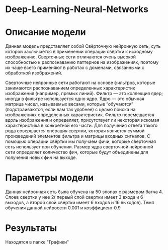 # Deep-Learning-Neural-Networks
# Описание модели
Данная модель представляет собой Свёрточную нейронную сеть, суть которой заключается в применении операции свёртки к исходному изображению. Сверточные сети отличаются очень высокой способностью к распознаванию паттернов на изображениях, поэтому их чаще всего применяют в работах с доменами, связанными с обработкой изображений.

Сверточные нейронные сети работают на основе фильтров, которые занимаются распознаванием определенных характеристик изображения (например, прямых линий). Фильтр — это коллекция ядер; иногда в фильтре используется одно ядро. Ядро — это обычная матрица чисел, называемых весами, которые “обучаются” (подстраиваются, если вам так удобнее) с целью поиска на изображениях определенных характеристик. Фильтр перемещается вдоль изображения и определяет, присутствует ли некоторая искомая характеристика в конкретной его части. Для получения ответа такого рода совершается операция свертки, которая является суммой произведений элементов фильтра и матрицы входных сигналов. С помощью операции свёртки мы получаем фичи, которые свёрточная сеть использует при обучении. Размер ядра сверточной нейронной сети определяет количество фич, которые будут объединены для получения новых фич на выходе.

# Параметры модели
Данная нейронная сеть была обучена на 50 эпопах с размером батча 4. Слоев свертки у нее 2( первый слой свертки имеет 3 входа и 6 выходов, а второй слой свертки имеет 6 входов и 16 выходов). Темп обучения данной нейросети 0.001 и коэффициент 0.9 
# Результаты 
Находятся в папке "Графики"
